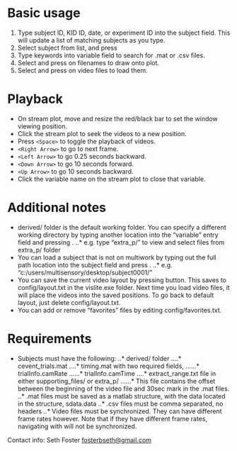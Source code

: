 # Basic usage
1. Type subject ID, KID ID, date, or experiment ID into the subject field. This will update a list of matching subjects as you type.
2. Select subject from list, and press <Enter>
3. Type keywords into variable field to search for .mat or .csv files.
4. Select and press <Enter> on filenames to draw onto plot.
5. Select and press <Enter> on video files to load them.

# Playback
- On stream plot, move and resize the red/black bar to set the window viewing position.
- Click the stream plot to seek the videos to a new position.
- Press `<Space>` to toggle the playback of videos.
- `<Right Arrow>` to go to next frame.
- `<Left Arrow>` to go 0.25 seconds backward.
- `<Down Arrow>` to go 10 seconds forward.
- `<Up Arrow>` to go 10 seconds backward.
- Click the variable name on the stream plot to close that variable.

# Additional notes
- derived/ folder is the default working folder. You can specify a different working directory by typing another location into the “variable” entry field and pressing <Enter>.
..* e.g. type “extra_p/” to view and select files from extra_p/ folder
- You can load a subject that is not on multiwork by typing out the full path location into the subject field and press <Enter>.
..* e.g. “c:/users/multisensory/desktop/subject0001/”
- You can save the current video layout by pressing <SaveLayout> button. This saves to config/layout.txt in the vislite.exe folder. Next time you load video files, it will place the videos into the saved positions. To go back to default layout, just delete config/layout.txt.
- You can add or remove “favorites” files by editing config/favorites.txt.

# Requirements
- Subjects must have the following:
..*  derived/ folder
....*  cevent_trials.mat
....* timing.mat with two required fields,
......* trialInfo.camRate
......* trialInfo.camTime
....* extract_range.txt file in either supporting_files/ or extra_p/
......* This file contains the offset between the beginning of the video file and 30sec mark in the .mat files.
..* .mat files must be saved as a matlab structure, with the data located in the structure, sdata.data
..* .csv files must be comma separated, no headers
..* Video files must be synchronized. They can have different frame rates however. Note that if they have different frame rates, navigating with <Right Arrow> will not be synchronized.



Contact info:
Seth Foster
fosterbseth@gmail.com
